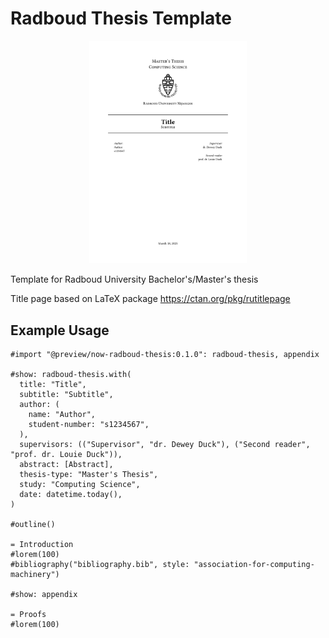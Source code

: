 # Radboud Thesis Template

<p align="center">
    <img src="thumbnail.png" width=50%>
</p>

Template for Radboud University Bachelor's/Master's thesis

Title page based on LaTeX package https://ctan.org/pkg/rutitlepage

## Example Usage
```typ
#import "@preview/now-radboud-thesis:0.1.0": radboud-thesis, appendix

#show: radboud-thesis.with(
  title: "Title",
  subtitle: "Subtitle",
  author: (
    name: "Author",
    student-number: "s1234567",
  ),
  supervisors: (("Supervisor", "dr. Dewey Duck"), ("Second reader", "prof. dr. Louie Duck")),
  abstract: [Abstract],
  thesis-type: "Master's Thesis",
  study: "Computing Science",
  date: datetime.today(),
)

#outline()

= Introduction
#lorem(100)
#bibliography("bibliography.bib", style: "association-for-computing-machinery")

#show: appendix

= Proofs
#lorem(100)
```